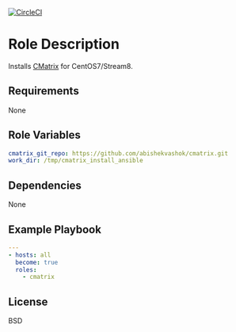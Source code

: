 [![CircleCI](https://circleci.com/gh/ansible-roles-mamono210/cmatrix/tree/main.svg?style=svg)](https://circleci.com/gh/ansible-roles-mamono210/cmatrix/tree/main)

Role Description
=========

Installs [CMatrix](https://github.com/abishekvashok/cmatrix) for CentOS7/Stream8.

Requirements
------------

None

Role Variables
--------------

```YAML
cmatrix_git_repo: https://github.com/abishekvashok/cmatrix.git
work_dir: /tmp/cmatrix_install_ansible
```

Dependencies
------------

None

Example Playbook
----------------

```YAML
---
- hosts: all
  become: true
  roles:
    - cmatrix
```

License
-------

BSD
